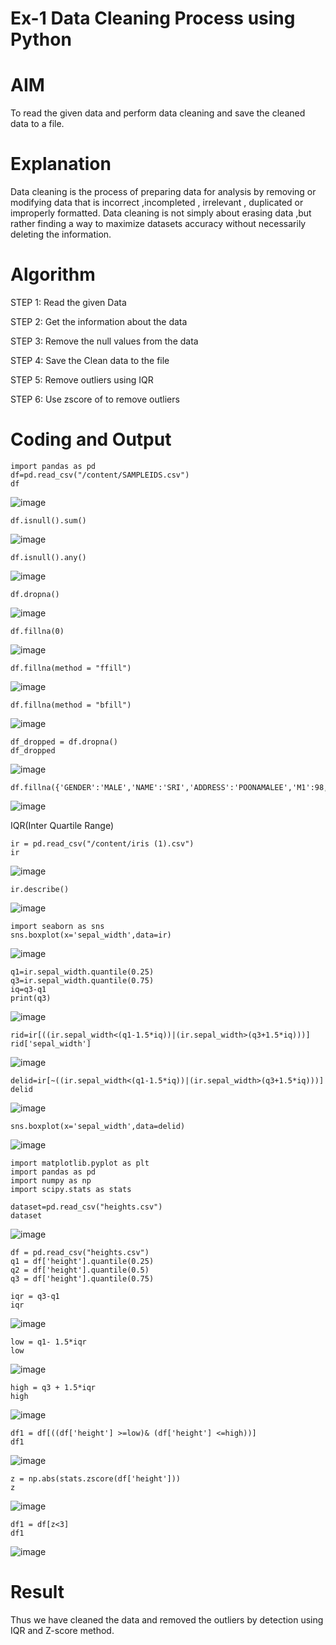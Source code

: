 # Ex-1 Data Cleaning Process using Python

# AIM
To read the given data and perform data cleaning and save the cleaned data to a file.

# Explanation
Data cleaning is the process of preparing data for analysis by removing or modifying data that is incorrect ,incompleted , irrelevant , duplicated or improperly formatted. Data cleaning is not simply about erasing data ,but rather finding a way to maximize datasets accuracy without necessarily deleting the information.

# Algorithm
STEP 1: Read the given Data

STEP 2: Get the information about the data

STEP 3: Remove the null values from the data

STEP 4: Save the Clean data to the file

STEP 5: Remove outliers using IQR

STEP 6: Use zscore of to remove outliers

# Coding and Output
```
import pandas as pd
df=pd.read_csv("/content/SAMPLEIDS.csv")
df
```

![image](https://github.com/user-attachments/assets/5f71fb9b-4c91-4016-a46f-da7bc2afd12f)

```
df.isnull().sum()
```

![image](https://github.com/user-attachments/assets/8f76292c-6f0c-43e6-8357-52b518afd56f)

```
df.isnull().any()
```

![image](https://github.com/user-attachments/assets/b8cb672e-b1c1-4f90-9d31-8da672cbbcfc)

```
df.dropna()
```

![image](https://github.com/user-attachments/assets/6011f4f6-5125-4736-a685-69a5578986ed)

```
df.fillna(0)
```

![image](https://github.com/user-attachments/assets/4f8c8c24-2f5d-48ca-875f-83ae3c85b8fb)

```
df.fillna(method = "ffill")
```

![image](https://github.com/user-attachments/assets/36a231c7-0453-4d72-9e8e-b84f7230ec66)

```
df.fillna(method = "bfill")
```

![image](https://github.com/user-attachments/assets/6a9a986c-8d8c-4442-8952-8a93cfc1181f)

```
df_dropped = df.dropna()
df_dropped
```

![image](https://github.com/user-attachments/assets/e38b407c-1d3b-485e-b083-6f89d5fd70df)

```
df.fillna({'GENDER':'MALE','NAME':'SRI','ADDRESS':'POONAMALEE','M1':98,'M2':87,'M3':76,'M4':92,'TOTAL':305,'AVG':89.999999})
```

![image](https://github.com/user-attachments/assets/0bb19a32-5f87-4788-b039-1f43c65245f0)

IQR(Inter Quartile Range)

```
ir = pd.read_csv("/content/iris (1).csv")
ir
```

![image](https://github.com/user-attachments/assets/9b492901-1fc5-4bbf-aa0c-44b793c95cc9)

```
ir.describe()
```

![image](https://github.com/user-attachments/assets/7ba73def-381e-4e2c-9971-4030e69ea5f9)

```
import seaborn as sns
sns.boxplot(x='sepal_width',data=ir)
```

![image](https://github.com/user-attachments/assets/2d4688db-5512-4f96-be68-4e0daa62ae3f)

```
q1=ir.sepal_width.quantile(0.25)
q3=ir.sepal_width.quantile(0.75)
iq=q3-q1
print(q3)
```

![image](https://github.com/user-attachments/assets/8c733cd9-3ea6-4123-90f7-c11274e3ad6e)

```
rid=ir[((ir.sepal_width<(q1-1.5*iq))|(ir.sepal_width>(q3+1.5*iq)))]
rid['sepal_width']
```

![image](https://github.com/user-attachments/assets/d98011b5-f4bc-45f3-a5cb-17b29a0b489c)

```
delid=ir[~((ir.sepal_width<(q1-1.5*iq))|(ir.sepal_width>(q3+1.5*iq)))]
delid
```

![image](https://github.com/user-attachments/assets/d077bce2-8c0a-4079-bb0c-c48989cd1046)

```
sns.boxplot(x='sepal_width',data=delid)
```

![image](https://github.com/user-attachments/assets/36ca38ae-e1b3-43f6-bbfe-782b85e2fbcf)

```
import matplotlib.pyplot as plt
import pandas as pd
import numpy as np
import scipy.stats as stats
```

```
dataset=pd.read_csv("heights.csv")
dataset
```

![image](https://github.com/user-attachments/assets/08185fcd-afd5-4bee-b6dc-48b2fd03dda3)

```
df = pd.read_csv("heights.csv")
q1 = df['height'].quantile(0.25)
q2 = df['height'].quantile(0.5)
q3 = df['height'].quantile(0.75)
```

```
iqr = q3-q1
iqr
```

![image](https://github.com/user-attachments/assets/80c5783e-2c09-4dea-9b8b-bef10296ad36)

```
low = q1- 1.5*iqr
low
```

![image](https://github.com/user-attachments/assets/e8f20d69-a9a2-4f6b-b6a0-b0805ce448f1)

```
high = q3 + 1.5*iqr
high
```

![image](https://github.com/user-attachments/assets/91c10463-9a5b-4cbf-95f1-44d00561c061)

```
df1 = df[((df['height'] >=low)& (df['height'] <=high))]
df1
```

![image](https://github.com/user-attachments/assets/18e8a851-8596-4c27-91f0-7c83beb50f6e)

```
z = np.abs(stats.zscore(df['height']))
z
```

![image](https://github.com/user-attachments/assets/54ba5ace-d11f-49bc-b0de-2495cd2def47)

```
df1 = df[z<3]
df1
```

![image](https://github.com/user-attachments/assets/f939862d-814d-4942-aa9e-97d60ffe4517)


# Result

Thus we have cleaned the data and removed the outliers by detection using IQR and Z-score method.
